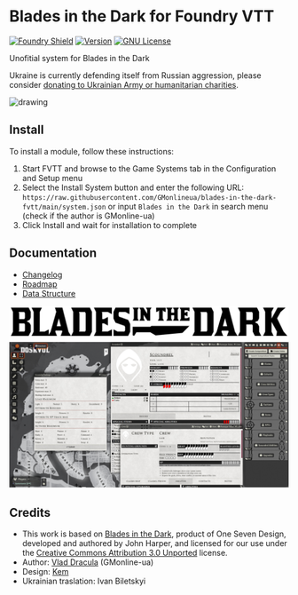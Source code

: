 # Blades in the Dark for Foundry VTT

[![Foundry Shield]][Foundry URL]
[![Version]][Version URL]
[![GNU License]][GNU URL]

Unofitial system for Blades in the Dark

Ukraine is currently defending itself from Russian aggression, please consider [donating to Ukrainian Army or humanitarian charities](https://standforukraine.com).
<p float="left">
  <img src="https://upload.wikimedia.org/wikipedia/commons/4/49/Flag_of_Ukraine.svg" alt="drawing" width="400"/>
</p>

## Install

To install a module, follow these instructions:

1. Start FVTT and browse to the Game Systems tab in the Configuration and Setup menu
2. Select the Install System button and enter the following URL: `https://raw.githubusercontent.com/GMonlineua/blades-in-the-dark-fvtt/main/system.json` or input `Blades in the Dark` in search menu (сheck if the author is GMonline-ua)
3. Click Install and wait for installation to complete

## Documentation

- [Changelog](https://github.com/GMonlineua/blades-in-the-dark-fvtt/wiki/Changelog)
- [Roadmap](https://github.com/GMonlineua/blades-in-the-dark-fvtt/wiki/Roadmap)
- [Data Structure](https://github.com/GMonlineua/blades-in-the-dark-fvtt/wiki/Documentation#data-structure)

![Screenshot with actors sheet](screenshots/screenshot-1.jpg)

## Credits

- This work is based on [Blades in the Dark](http://www.bladesinthedark.com), product of One Seven Design, developed and authored by John Harper, and licensed for our use under the [Creative Commons Attribution 3.0 Unported](http://creativecommons.org/licenses/by/3.0/) license.
- Author: [Vlad Dracula](https://bsky.app/profile/gmonline-ua.bsky.social) (GMonline-ua)
- Design: [Kem](https://bsky.app/profile/kemrian.bsky.social)
- Ukrainian traslation: Ivan Biletskyi

[Foundry Shield]: https://img.shields.io/badge/Foundry-12-informational?style=flat-square
[Foundry URL]: https://foundryvtt.com

[Version]: https://img.shields.io/badge/Version-0.7-orange?style=flat-square
[Version URL]: https://github.com/GMonlineua/blades-in-the-dark-fvtt

[GNU License]: https://img.shields.io/badge/License-GNU-green?style=flat-square
[GNU URL]: https://github.com/GMonlineua/blades-in-the-dark-fvtt/blob/main/LICENSE.md
